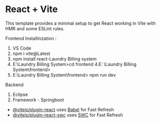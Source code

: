 # React + Vite

This template provides a minimal setup to get React working in Vite with HMR and some ESLint rules.

Frontend Installinzation :
1. VS Code
2. npm i vite@Latest
3. npm install react-Laundry Billing system
4. E:\Laundry Billing System>cd frontend
4.E: \Laundry Billing System\frontend>
5. E:\Laundry Billing System\frontend> npm run dev

Backend
1. Eclipse
2. Framework - Springboot
- [@vitejs/plugin-react](https://github.com/vitejs/vite-plugin-react/blob/main/packages/plugin-react/README.md) uses [Babel](https://babeljs.io/) for Fast Refresh
- [@vitejs/plugin-react-swc](https://github.com/vitejs/vite-plugin-react-swc) uses [SWC](https://swc.rs/) for Fast Refresh
